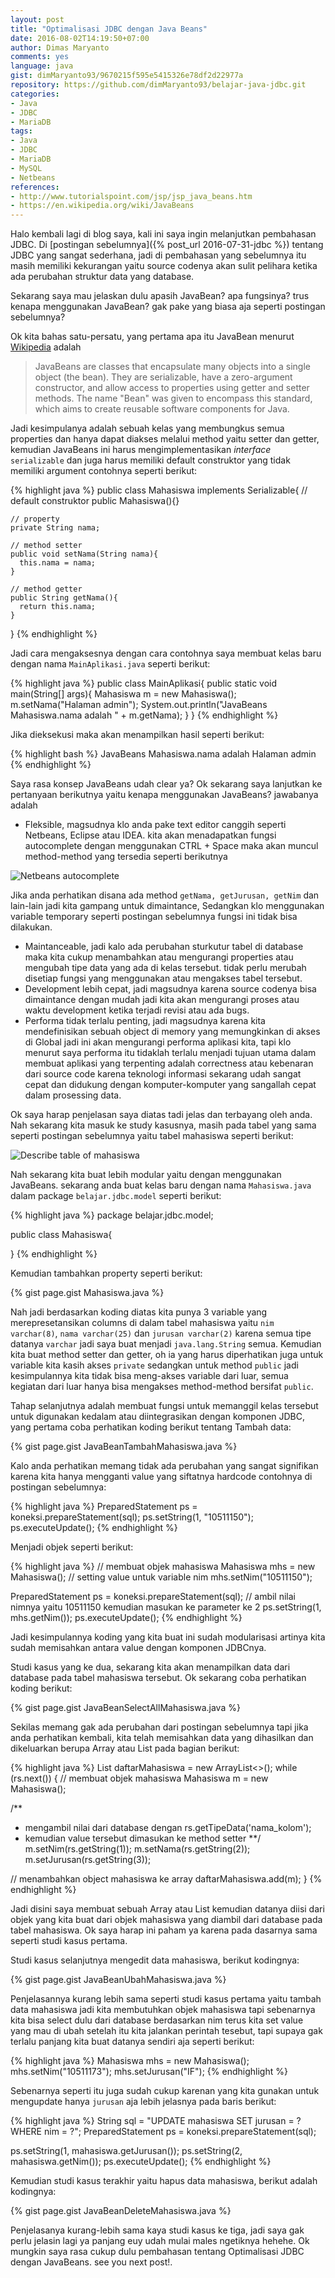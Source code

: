 ```yaml
---
layout: post
title: "Optimalisasi JDBC dengan Java Beans"
date: 2016-08-02T14:19:50+07:00
author: Dimas Maryanto
comments: yes
language: java
gist: dimMaryanto93/9670215f595e5415326e78df2d22977a
repository: https://github.com/dimMaryanto93/belajar-java-jdbc.git
categories:
- Java
- JDBC
- MariaDB
tags:
- Java
- JDBC
- MariaDB
- MySQL
- Netbeans
references:
- http://www.tutorialspoint.com/jsp/jsp_java_beans.htm
- https://en.wikipedia.org/wiki/JavaBeans
---
```


Halo kembali lagi di blog saya, kali ini saya ingin melanjutkan pembahasan JDBC. Di [postingan sebelumnya]({% post_url 2016-07-31-jdbc %}) tentang JDBC yang sangat sederhana, jadi di pembahasan yang sebelumnya itu masih memiliki kekurangan yaitu source codenya akan sulit pelihara ketika ada perubahan struktur data yang database.

<!--more-->

Sekarang saya mau jelaskan dulu apasih JavaBean? apa fungsinya? trus kenapa menggunakan JavaBean? gak pake yang biasa aja seperti postingan sebelumnya?

Ok kita bahas satu-persatu, yang pertama apa itu JavaBean menurut [Wikipedia](http://www.tutorialspoint.com/jsp/jsp_java_beans.htm) adalah

> JavaBeans are classes that encapsulate many objects into a single object (the bean). They are serializable, have a zero-argument constructor, and allow access to properties using getter and setter methods. The name "Bean" was given to encompass this standard, which aims to create reusable software components for Java.

Jadi kesimpulanya adalah sebuah kelas yang membungkus semua properties dan hanya dapat diakses melalui method yaitu setter dan getter, kemudian JavaBeans ini harus mengimplementasikan _interface_ ```serializable``` dan juga harus memiliki default construktor yang tidak memiliki argument contohnya seperti berikut:

{% highlight java %}
public class Mahasiswa implements Serializable{
    // default construktor
    public Mahasiswa(){}

    // property
    private String nama;

    // method setter
    public void setNama(String nama){
      this.nama = nama;
    }

    // method getter
    public String getNama(){
      return this.nama;
    }
}
{% endhighlight %}

Jadi cara mengaksesnya dengan cara contohnya saya membuat kelas baru dengan nama ```MainAplikasi.java``` seperti berikut:

{% highlight java %}
public class MainAplikasi{
  public static void main(String[] args){
    Mahasiswa m = new Mahasiswa();
    m.setNama("Halaman admin");
    System.out.println("JavaBeans Mahasiswa.nama adalah "
    + m.getNama);
  }
}
{% endhighlight %}

Jika dieksekusi maka akan menampilkan hasil seperti berikut:

{% highlight bash %}
JavaBeans Mahasiswa.nama adalah Halaman admin
{% endhighlight %}

Saya rasa konsep JavaBeans udah clear ya? Ok sekarang saya lanjutkan ke pertanyaan berikutnya yaitu kenapa menggunakan JavaBeans? jawabanya adalah

* Fleksible, magsudnya klo anda pake text editor canggih seperti Netbeans, Eclipse atau IDEA. kita akan menadapatkan fungsi autocomplete dengan menggunakan <kbr>CTRL + Space</kbr> maka akan muncul method-method yang tersedia seperti berikutnya

![Netbeans autocomplete](/images/2016-08/javabeans-jdbc/netbeans-autocomplate.png)

Jika anda perhatikan disana ada method ```getNama, getJurusan, getNim``` dan lain-lain jadi kita gampang untuk dimaintance, Sedangkan klo menggunakan variable temporary seperti postingan sebelumnya fungsi ini tidak bisa dilakukan.

* Maintanceable, jadi kalo ada perubahan sturkutur tabel di database maka kita cukup menambahkan atau mengurangi properties atau mengubah tipe data yang ada di kelas tersebut. tidak perlu merubah disetiap fungsi yang menggunakan atau mengakses tabel tersebut.
* Development lebih cepat, jadi magsudnya karena source codenya bisa dimaintance dengan mudah jadi kita akan mengurangi proses atau waktu development ketika terjadi revisi atau ada bugs.
* Performa tidak terlalu penting, jadi magsudnya karena kita mendefinisikan sebuah object di memory yang memungkinkan di akses di Global jadi ini akan mengurangi performa aplikasi kita, tapi klo menurut saya performa itu tidaklah terlalu menjadi tujuan utama dalam membuat aplikasi yang terpenting adalah correctness atau kebenaran dari source code karena teknologi informasi sekarang udah sangat cepat dan didukung dengan komputer-komputer yang sangallah cepat dalam prosessing data.

Ok saya harap penjelasan saya diatas tadi jelas dan terbayang oleh anda. Nah sekarang kita masuk ke study kasusnya, masih pada tabel yang sama seperti postingan sebelumnya yaitu tabel mahasiswa seperti berikut:

![Describe table of mahasiswa](/images/2016-08/javabeans-jdbc/desc-tabel-mahasiswa.png)

Nah sekarang kita buat lebih modular yaitu dengan menggunakan JavaBeans. sekarang anda buat kelas baru dengan nama ```Mahasiswa.java``` dalam package ```belajar.jdbc.model``` seperti berikut:

{% highlight java %}
package belajar.jdbc.model;

public class Mahasiswa{

}
{% endhighlight %}

Kemudian tambahkan property seperti berikut:

{% gist page.gist Mahasiswa.java %}

Nah jadi berdasarkan koding diatas kita punya 3 variable yang merepresetansikan columns di dalam tabel mahasiswa yaitu ```nim varchar(8)```, ```nama varchar(25)``` dan ```jurusan varchar(2)``` karena semua tipe datanya ```varchar``` jadi saya buat menjadi ```java.lang.String``` semua. Kemudian kita buat method setter dan getter, oh ia yang harus diperhatikan juga untuk variable kita kasih akses ```private``` sedangkan untuk method ```public``` jadi kesimpulannya kita tidak bisa meng-akses variable dari luar, semua kegiatan dari luar hanya bisa mengakses method-method bersifat ```public```.

Tahap selanjutnya adalah membuat fungsi untuk memanggil kelas tersebut untuk digunakan kedalam atau diintegrasikan dengan komponen JDBC, yang pertama coba perhatikan koding berikut tentang Tambah data:

{% gist page.gist JavaBeanTambahMahasiswa.java %}

Kalo anda perhatikan memang tidak ada perubahan yang sangat signifikan karena kita hanya mengganti value yang siftatnya hardcode contohnya di postingan sebelumnya:

{% highlight java %}
PreparedStatement ps = koneksi.prepareStatement(sql);
ps.setString(1, "10511150");
ps.executeUpdate();
{% endhighlight %}

Menjadi objek seperti berikut:

{% highlight java %}
// membuat objek mahasiswa
Mahasiswa mhs = new Mahasiswa();
// setting value untuk variable nim
mhs.setNim("10511150");

PreparedStatement ps = koneksi.prepareStatement(sql);
// ambil nilai nimnya yaitu 10511150 kemudian masukan ke parameter ke 2
ps.setString(1, mhs.getNim());
ps.executeUpdate();
{% endhighlight %}

Jadi kesimpulannya koding yang kita buat ini sudah modularisasi artinya kita sudah memisahkan antara value dengan komponen JDBCnya.

Studi kasus yang ke dua, sekarang kita akan menampilkan data dari database pada tabel mahasiswa tersebut. Ok sekarang coba perhatikan koding berikut:

{% gist page.gist JavaBeanSelectAllMahasiswa.java %}

Sekilas memang gak ada perubahan dari postingan sebelumnya tapi jika anda perhatikan kembali, kita telah memisahkan data yang dihasilkan dan dikeluarkan berupa Array atau  List pada bagian berikut:

{% highlight java %}
List<Mahasiswa> daftarMahasiswa = new ArrayList<>();
while (rs.next()) {
  // membuat objek mahasiswa
  Mahasiswa m = new Mahasiswa();

  /**
   * mengambil nilai dari database dengan rs.getTipeData('nama_kolom');
   * kemudian value tersebut dimasukan ke method setter
   **/
  m.setNim(rs.getString(1));
  m.setNama(rs.getString(2));
  m.setJurusan(rs.getString(3));

  // menambahkan object mahasiswa ke array
  daftarMahasiswa.add(m);
}
{% endhighlight %}

Jadi disini saya membuat sebuah Array atau List kemudian datanya diisi dari objek yang kita buat dari objek mahasiswa yang diambil dari database pada tabel mahasiswa. Ok saya harap ini paham ya karena pada dasarnya sama seperti studi kasus pertama.

Studi kasus selanjutnya mengedit data mahasiswa, berikut kodingnya:

{% gist page.gist JavaBeanUbahMahasiswa.java %}

Penjelasannya kurang lebih sama seperti studi kasus pertama yaitu tambah data mahasiswa jadi kita membutuhkan objek mahasiswa tapi sebenarnya kita bisa select dulu dari database berdasarkan nim terus kita set value yang mau di ubah setelah itu kita jalankan perintah tesebut, tapi supaya gak terlalu panjang kita buat datanya sendiri aja seperti berikut:

{% highlight java %}
Mahasiswa mhs = new Mahasiswa();
mhs.setNim("10511173");
mhs.setJurusan("IF");
{% endhighlight %}

Sebenarnya seperti itu juga sudah cukup karenan yang kita gunakan untuk mengupdate hanya ```jurusan``` aja lebih jelasnya pada baris berikut:

{% highlight java %}
String sql = "UPDATE mahasiswa SET jurusan = ? WHERE nim = ?";
PreparedStatement ps = koneksi.prepareStatement(sql);

ps.setString(1, mahasiswa.getJurusan());
ps.setString(2, mahasiswa.getNim());
ps.executeUpdate();
{% endhighlight %}

Kemudian studi kasus terakhir yaitu hapus data mahasiswa, berikut adalah kodingnya:

{% gist page.gist JavaBeanDeleteMahasiswa.java %}

Penjelasanya kurang-lebih sama kaya studi kasus ke tiga, jadi saya gak perlu jelasin lagi ya panjang euy udah mulai males ngetiknya hehehe. Ok mungkin saya rasa cukup dulu pembahasan tentang Optimalisasi JDBC dengan JavaBeans. see you next post!.

